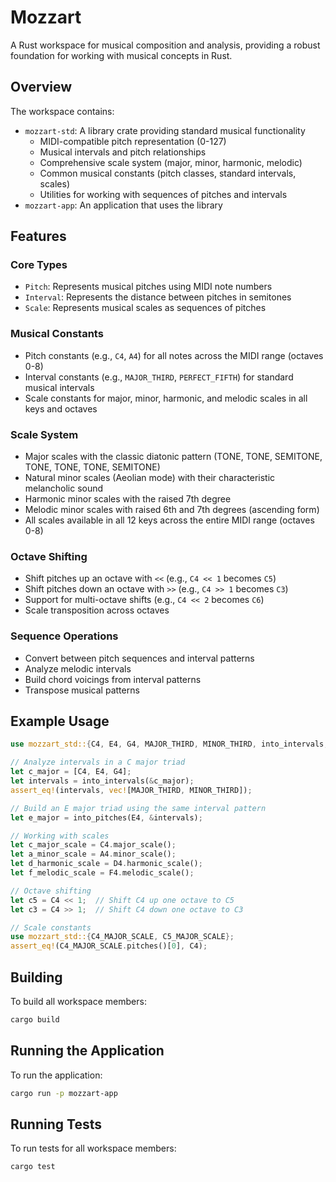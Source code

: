 # Mozzart

A Rust workspace for musical composition and analysis, providing a robust foundation for working with musical concepts in Rust.

## Overview

The workspace contains:
- `mozzart-std`: A library crate providing standard musical functionality
  - MIDI-compatible pitch representation (0-127)
  - Musical intervals and pitch relationships
  - Comprehensive scale system (major, minor, harmonic, melodic)
  - Common musical constants (pitch classes, standard intervals, scales)
  - Utilities for working with sequences of pitches and intervals
- `mozzart-app`: An application that uses the library

## Features

### Core Types
- `Pitch`: Represents musical pitches using MIDI note numbers
- `Interval`: Represents the distance between pitches in semitones
- `Scale`: Represents musical scales as sequences of pitches

### Musical Constants
- Pitch constants (e.g., `C4`, `A4`) for all notes across the MIDI range (octaves 0-8)
- Interval constants (e.g., `MAJOR_THIRD`, `PERFECT_FIFTH`) for standard musical intervals
- Scale constants for major, minor, harmonic, and melodic scales in all keys and octaves

### Scale System
- Major scales with the classic diatonic pattern (TONE, TONE, SEMITONE, TONE, TONE, TONE, SEMITONE)
- Natural minor scales (Aeolian mode) with their characteristic melancholic sound
- Harmonic minor scales with the raised 7th degree
- Melodic minor scales with raised 6th and 7th degrees (ascending form)
- All scales available in all 12 keys across the entire MIDI range (octaves 0-8)

### Octave Shifting
- Shift pitches up an octave with `<<` (e.g., `C4 << 1` becomes `C5`)
- Shift pitches down an octave with `>>` (e.g., `C4 >> 1` becomes `C3`)
- Support for multi-octave shifts (e.g., `C4 << 2` becomes `C6`)
- Scale transposition across octaves

### Sequence Operations
- Convert between pitch sequences and interval patterns
- Analyze melodic intervals
- Build chord voicings from interval patterns
- Transpose musical patterns

## Example Usage

```rust
use mozzart_std::{C4, E4, G4, MAJOR_THIRD, MINOR_THIRD, into_intervals, into_pitches};

// Analyze intervals in a C major triad
let c_major = [C4, E4, G4];
let intervals = into_intervals(&c_major);
assert_eq!(intervals, vec![MAJOR_THIRD, MINOR_THIRD]);

// Build an E major triad using the same interval pattern
let e_major = into_pitches(E4, &intervals);

// Working with scales
let c_major_scale = C4.major_scale();
let a_minor_scale = A4.minor_scale();
let d_harmonic_scale = D4.harmonic_scale();
let f_melodic_scale = F4.melodic_scale();

// Octave shifting
let c5 = C4 << 1;  // Shift C4 up one octave to C5
let c3 = C4 >> 1;  // Shift C4 down one octave to C3

// Scale constants
use mozzart_std::{C4_MAJOR_SCALE, C5_MAJOR_SCALE};
assert_eq!(C4_MAJOR_SCALE.pitches()[0], C4);
```

## Building

To build all workspace members:
```bash
cargo build
```

## Running the Application

To run the application:
```bash
cargo run -p mozzart-app
```

## Running Tests

To run tests for all workspace members:
```bash
cargo test
``` 